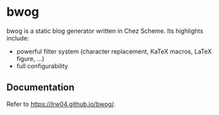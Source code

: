 # bwog

bwog is a static blog generator written in Chez Scheme. Its highlights include:

- powerful filter system (character replacement, KaTeX macros, LaTeX figure, ...)
- full configurability

## Documentation

Refer to <https://lrw04.github.io/bwog/>.
